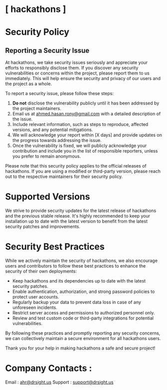 # [ hackathons ]

# Security Policy

## Reporting a Security Issue

At hackathons, we take security issues seriously and appreciate your efforts to responsibly disclose them. If you discover any security vulnerabilities or concerns within the project, please report them to us immediately. This will help ensure the security and privacy of our users and the project as a whole.

To report a security issue, please follow these steps:

1. **Do not** disclose the vulnerability publicly until it has been addressed by the project maintainers.
2. Email us at [ahmed.hasan.rony@gmail.com](mailto:ahmed.hasan.rony@gmail.com) with a detailed description of the issue.
3. Include relevant information, such as steps to reproduce, affected versions, and any potential mitigations.
4. We will acknowledge your report within [X days] and provide updates on the progress towards addressing the issue.
5. Once the vulnerability is fixed, we will publicly acknowledge your contribution and include you in the list of responsible reporters, unless you prefer to remain anonymous.

Please note that this security policy applies to the official releases of hackathons. If you are using a modified or third-party version, please reach out to the respective maintainers for their security policy.

# Supported Versions

We strive to provide security updates for the latest release of hackathons and the previous stable release. It's highly recommended to keep your installation up to date with the latest version to benefit from the latest security patches and improvements.

# Security Best Practices

While we actively maintain the security of hackathons, we also encourage users and contributors to follow these best practices to enhance the security of their own deployments:

- Keep hackathons and its dependencies up to date with the latest security patches.
- Enable authentication, authorization, and strong password policies to protect user accounts.
- Regularly backup your data to prevent data loss in case of any unforeseen incidents.
- Restrict server access and permissions to authorized personnel only.
- Review and test custom code or third-party integrations for potential vulnerabilities.

By following these practices and promptly reporting any security concerns, we can collectively maintain a secure environment for all hackathons users.

Thank you for your help in making hackathons a safe and secure project!

# Company Contacts : 
Email : [ahr@drsight.us](mailto:ahr@drsight.us)
Support : [support@drsight.us](mailto:support@drsight.us)


